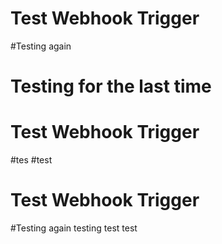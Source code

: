 # Test Webhook Trigger
#Testing again
# Testing for the last time
# Test Webhook Trigger
#tes
#test
# Test Webhook Trigger
#Testing again
testing
test
test
